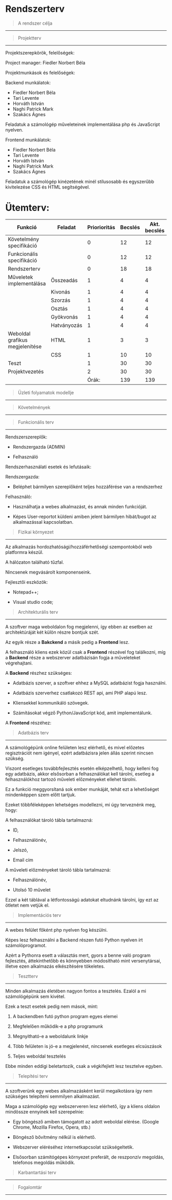 # Rendszerterv
> A rendszer célja
---

> Projektterv
---
Projektszerepkörök, felelőségek:

Project manager: Fiedler Norbert Béla

Projektmunkások és felelőségek:

Backend munkálatok: 
- Fiedler Norbert Béla
- Tari Levente
- Horváth István
- Naghi Patrick Mark
- Szakács Ágnes

Feladatuk a számológép műveleteinek implementálása php és JavaScript nyelven. 
  
Frontend munkálatok:
- Fiedler Norbert Béla
- Tari Levente
- Horváth István
- Naghi Patrick Mark
- Szakács Ágnes
  
Feladatuk a számológép kinézetének minél stílusosabb és egyszerűbb kivitelezése CSS és HTML segítségével.

# Ütemterv: 
| Funkció | Feladat | Priorioritás | Becslés | Akt. becslés | Eltelt | Hátralévő
| ------ | ------ | ------ | ------ | ------ | ------ | ------|
| Követelmény specifikáció |  | 0 | 12 | 12 | 12 | 0 |
| Funkcionális specifikáció |  | 0 | 12 | 12 | 12 | 0 |
| Rendszerterv |  | 0 | 18 | 18 | 18 | 0 |
| Műveletek implementálása | Összeadás | 1 | 4 | 4 | 0 | 4 |
|  | Kivonás | 1 | 4 | 4 | 0 | 4 |
|  | Szorzás | 1 | 4 | 4 | 0 | 4 |
|  | Osztás | 1 | 4 | 4 | 0 | 4 |
|  | Gyökvonás | 1 | 4 | 4 | 0 | 4 |
|  | Hatványozás | 1 | 4 | 4 | 0 | 4 |
| Weboldal grafikus megjelenítése | HTML | 1 | 3 | 3 | 0 | 3 |
|  | CSS | 1 | 10 | 10 | 0 | 10 |
| Teszt |  | 1 | 30 | 30 | 0 | 30 |
| Projektvezetés |  | 2 | 30 | 30 | 0 | 30 |
|  |  | Órák: | 139 | 139 | 42 | 97 |

> Üzleti folyamatok modellje
---

> Követelmények
---

> Funkcionális terv
---
Rendszerszereplők:  

+ Rendszergazda (ADMIN)  

+ Felhasználó  


Rendszerhasználati esetek és lefutásaik:  

Rendszergazda:  

+ Beléphet bármilyen szereplőként teljes hozzáférése van a rendszerhez  

	
Felhasználó:  

+ Használhatja a webes alkalmazást, és annak minden funkcióját.  

+ Képes User-reportot küldeni amiben jelent bármilyen hibát/bugot az alkalmazással kapcsolatban.  


> Fizikai környezet
---
Az alkalmazás hordozhatósági/hozzáférhetőségi szempontokból web platformra készül.  

A hálózaton található tűzfal.  

Nincsenek megvásárolt komponenseink.  

Fejlesztői eszközök:  

+ Notepad++;  

+ Visual studio code;  

> Architekturális terv
---
A szoftver maga weboldalon fog megjelenni, így ebben az esetben az architektúráját két külön részre bontjuk szét.  
  
Az egyik része a **Bakckend** a másik pedig a **Frontend** lesz.  
  
A felhasználó kliens ezek közül csak a **Frontend** részével fog találkozni, míg a **Backend** része a webszerver adatbázisán fogja a műveleteket végrehajtani.  
  
A **Backend** részhez szükséges:  
  
+ Adatbázis szerver, a szoftver ehhez a MySQL adatbázist fogja használni.
  
+ Adatbázis szerverhez csatlakozó REST api, ami PHP alapú lesz.

+ Kliensekkel kommunikáló szövegek.

+ Számításokat végző Python/JavaScript kód, amit implementálunk.

A **Frontend** részéhez:

[//]: <> (Backend:)  
[//]: <> (+ A backendben egy python program fog futni amely a számolásokat végzi majd.)
 
[//]: <> (Web kliens:)  

[//]: <> (+ A web alkalmazás php nyelven készül el.  )

> Adatbázis terv
---
A számológépünk online felületen lesz elérhető, és mivel előzetes regisztrációt nem igényel, ezért adatbázisra jelen állás szerint nincsen szükség.  

Viszont esetleges továbbfejlesztés esetén elképzelhető, hogy kelleni fog egy adatbázis, akkor elsősorban a felhasználókat kell tárolni, esetleg a felhasználókhoz tartozó műveleti előzményeket ellehet tárolni.  

Ez a funkció meggyorsítaná sok ember munkáját, tehát ezt a lehetőséget mindenképpen szem előtt tartjuk.  
  
Ezeket többféleképpen lehetséges modellezni, mi úgy terveznénk meg, hogy:  

A felhasználókat tároló tábla tartalmazná:  

+ ID,  

+ Felhasználónév,  

+ Jelszó,  

+ Email cím  

  
A műveleti előzményeket tároló tábla tartalmazná:  
  
+ Felhasználónév,  

+ Utolsó 10 művelet  

  
Ezzel a két táblával a létfontosságú adatokat eltudnánk tárolni, így ezt az ötletet nem vetjük el.  
  
> Implementációs terv
---
A webes felület főként php nyelven fog készülni.  

Képes lesz felhasználni a Backend részen futó Python nyelven írt számolóprogramot.  

Azért a Pythonra esett a választás mert, gyors a benne való program fejlesztés, áttekinthetőbb és könnyebben módosítható mint versenytársai, illetve ezen alkalmazás elkészítésére tökeletes.  

  
> Tesztterv
---
Minden alkalmazás életében nagyon fontos a tesztelés. Ezalól a mi számológépünk sem kivétel.  

Ezek a teszt esetek pedig nem mások, mint:  
  
1. A backendben futó python program egyes elemei  

2. Megfelelően működik-e a php programunk  

3. Megnyitható-e a weboldalunk linkje  

4. Több felületen is jó-e a megjelenést, nincsenek esetleges elcsúszások  

5. Teljes weboldal tesztelés  

Ebbe minden eddigi beletartozik, csak a végkifejlett lesz tesztelve egyben.  
  
> Telepítési terv
---
A szoftverünk egy webes alkalmazásként kerül megalkotásra így nem szükséges telepíteni semmilyen alkalmazást.  

Maga a számológép egy webszerveren lesz elérhető, így a kliens oldalon mindössze ennyinek kell szerepelnie:  

+ Egy böngésző amiben támogatott az adott weboldal elérése. (Google Chrome, Mozilla Firefox, Opera, stb.)  

+ Böngésző bővítmény nélkül is elérhető.

+ Webszerver eléréséhez internetkapcsolat szükségeltetik.

+ Elsősorban számítógépes környezet preferált, de reszponzív megoldás, telefonos megoldás működik.


> Karbantartási terv
---

> Fogalomtár
---
